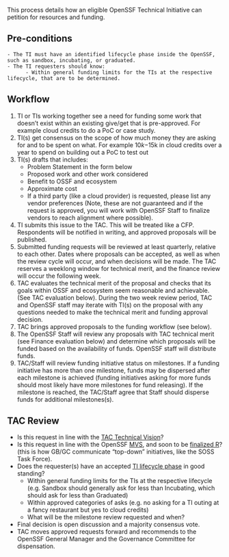 This process details how an eligible OpenSSF Technical Initiative can petition for resources and funding.

## Pre-conditions ##
    - The TI must have an identified lifecycle phase inside the OpenSSF, such as sandbox, incubating, or graduated. 
    - The TI requesters should know: 
          - Within general funding limits for the TIs at the respective lifecycle, that are to be determined. 

## Workflow ##  
  1. TI or TIs working together see a need for funding some work that doesn’t exist within an existing give/get that is pre-approved. For example cloud credits to do a PoC or case study.
  2. TI(s) get consensus on the scope of how much money they are asking for and to be spent on what. For example $10k-$15k in cloud credits over a year to spend on building out a PoC to test out <some set of things>
  3. TI(s) drafts that includes:
     - Problem Statement in the form below
     - Proposed work and other work considered
     - Benefit to OSSF and ecosystem
     - Approximate cost
     - If a third party (like a cloud provider) is requested, please list any vendor preferences (Note, these are not guaranteed and if the request is approved, you will work with OpenSSF Staff to finalize vendors to reach alignment where possible).
  4. TI submits this issue to the TAC. This will be treated like a CFP. Respondents will be notified in writing, and approved proposals will be published.
  5.  Submitted funding requests will be reviewed at least quarterly, relative to each other. Dates where proposals can be accepted, as well as when the review cycle will occur, and when decisions will be made. The TAC reserves a weeklong window for technical merit, and the finance review will occur the following week.
  6.  TAC evaluates the technical merit of the proposal and checks that its goals within OSSF and ecosystem seem reasonable and achievable. (See TAC evaluation below). During the two week review period, TAC and OpenSSF staff may iterate with TI(s) on the proposal with any questions needed to make the technical merit and funding approval decision.
  7. TAC brings approved proposals to the funding workflow (see below).
  8. The OpenSSF Staff will review any proposals with TAC technical merit (see Finance evaluation below) and determine which proposals will be funded based on the availability of funds. OpenSSF staff will distribute funds. 
  9. TAC/Staff will review funding initiative status on milestones. If a funding initiative has more than one milestone, funds may be dispersed after each milestone is achieved (funding initiatives asking for more funds should most likely have more milestones for fund releasing). If the milestone is reached, the TAC/Staff agree that Staff should disperse funds for additional milestones(s).

## TAC Review ##
  - Is this request in line with the [TAC Technical Vision](https://github.com/ossf/tac/blob/main/technical-vision.md)?
  - Is this request in line with the OpenSSF [MVS](https://openssf.org/about/), and soon to be [finalized R](https://docs.google.com/document/d/1UoQudHQuaXNzakhOYbAS3IceI9TkSSR6N0bgm1fTTK0/edit#heading=h.493lq0mo4y4f)? (this is how GB/GC communicate “top-down” initiatives, like the SOSS Task Force).
  - Does the requester(s) have an accepted [TI lifecycle phase](https://github.com/ossf/tac/tree/main/process) in good standing?
      - Within general funding limits for the TIs at the respective lifecycle (e.g. Sandbox should generally ask for less than Incubating, which should ask for less than Graduated)
      - Within approved categories of asks (e.g. no asking for a TI outing at a fancy restaurant but yes to cloud credits)
      - What will be the milestone review requested and when?
   - Final decision is open discussion and a majority consensus vote.
   - TAC moves approved requests forward and recommends to the OpenSSF General Manager and the Governance Committee for dispensation.
